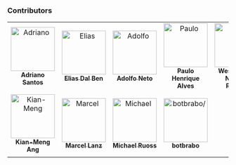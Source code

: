 ### Contributors

<table>
<tr>
    <td align="center" style="word-wrap: break-word; width: 150.0; height: 150.0">
        <a href=https://github.com/sleipnir>
            <img src=https://avatars.githubusercontent.com/u/342502?v=4 width="100;"  alt=Adriano Santos/>
            <br />
            <sub style="font-size:14px"><b>Adriano Santos</b></sub>
        </a>
    </td>
    <td align="center" style="word-wrap: break-word; width: 150.0; height: 150.0">
        <a href=https://github.com/eliasdarruda>
            <img src=https://avatars.githubusercontent.com/u/19327513?v=4 width="100;"  alt=Elias Dal Ben/>
            <br />
            <sub style="font-size:14px"><b>Elias Dal Ben</b></sub>
        </a>
    </td>
    <td align="center" style="word-wrap: break-word; width: 150.0; height: 150.0">
        <a href=https://github.com/adolfont>
            <img src=https://avatars.githubusercontent.com/u/79562?v=4 width="100;"  alt=Adolfo Neto/>
            <br />
            <sub style="font-size:14px"><b>Adolfo Neto</b></sub>
        </a>
    </td>
    <td align="center" style="word-wrap: break-word; width: 150.0; height: 150.0">
        <a href=https://github.com/h3nrique>
            <img src=https://avatars.githubusercontent.com/u/813562?v=4 width="100;"  alt=Paulo Henrique Alves/>
            <br />
            <sub style="font-size:14px"><b>Paulo Henrique Alves</b></sub>
        </a>
    </td>
    <td align="center" style="word-wrap: break-word; width: 150.0; height: 150.0">
        <a href=https://github.com/wesleimp>
            <img src=https://avatars.githubusercontent.com/u/42675056?v=4 width="100;"  alt=Weslei Juan Novaes Pereira/>
            <br />
            <sub style="font-size:14px"><b>Weslei Juan Novaes Pereira</b></sub>
        </a>
    </td>
    <td align="center" style="word-wrap: break-word; width: 150.0; height: 150.0">
        <a href=https://github.com/joeljuca>
            <img src=https://avatars.githubusercontent.com/u/673884?v=4 width="100;"  alt=Joel Jucá/>
            <br />
            <sub style="font-size:14px"><b>Joel Jucá</b></sub>
        </a>
    </td>
</tr>
<tr>
    <td align="center" style="word-wrap: break-word; width: 150.0; height: 150.0">
        <a href=https://github.com/kianmeng>
            <img src=https://avatars.githubusercontent.com/u/134518?v=4 width="100;"  alt=Kian-Meng Ang/>
            <br />
            <sub style="font-size:14px"><b>Kian-Meng Ang</b></sub>
        </a>
    </td>
    <td align="center" style="word-wrap: break-word; width: 150.0; height: 150.0">
        <a href=https://github.com/marcellanz>
            <img src=https://avatars.githubusercontent.com/u/12616445?v=4 width="100;"  alt=Marcel Lanz/>
            <br />
            <sub style="font-size:14px"><b>Marcel Lanz</b></sub>
        </a>
    </td>
    <td align="center" style="word-wrap: break-word; width: 150.0; height: 150.0">
        <a href=https://github.com/mruoss>
            <img src=https://avatars.githubusercontent.com/u/695307?v=4 width="100;"  alt=Michael Ruoss/>
            <br />
            <sub style="font-size:14px"><b>Michael Ruoss</b></sub>
        </a>
    </td>
    <td align="center" style="word-wrap: break-word; width: 150.0; height: 150.0">
        <a href=https://github.com/botbrabo>
            <img src=https://avatars.githubusercontent.com/u/99917379?v=4 width="100;"  alt=botbrabo/>
            <br />
            <sub style="font-size:14px"><b>botbrabo</b></sub>
        </a>
    </td>
</tr>
</table>
